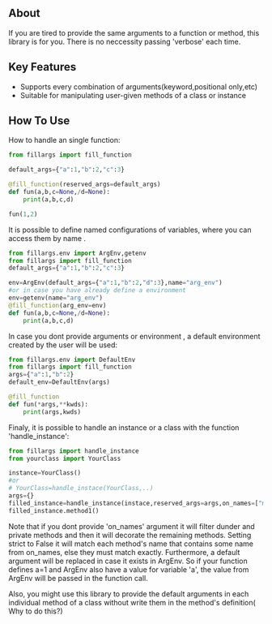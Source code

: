
## About

If you are tired to provide the same arguments to a function or method, this library is for you. There is no neccessity passing 'verbose' each time. 
## Key Features

* Supports every combination of arguments(keyword,positional only,etc)
* Suitable for manipulating user-given methods of a class or instance

## How To Use
How to handle an single function:

```python
from fillargs import fill_function

default_args={"a":1,"b":2,"c":3}

@fill_function(reserved_args=default_args)
def fun(a,b,c=None,/d=None):
    print(a,b,c,d)

fun(1,2)
```
It is possible to define named configurations of variables, where you can access them by name .
```python
from fillargs.env import ArgEnv,getenv
from fillargs import fill_function
default_args={"a":1,"b":2,"c":3}

env=ArgEnv(default_args={"a":1,"b":2,"d":3},name="arg_env")
#or in case you have already define a environment
env=getenv(name="arg_env")
@fill_function(arg_env=env)
def fun(a,b,c=None,/d=None):
    print(a,b,c,d)


```
In case you dont provide arguments or environment , a default environment created by the user will be used:
```python
from fillargs.env import DefaultEnv
from fillargs import fill_function
args={"a":1,"b":2}
default_env=DefaultEnv(args)

@fill_function
def fun(*args,**kwds):
    print(args,kwds)

```

Finaly, it is possible to handle an instance or a class with the function 'handle_instance':
```python
from fillargs import handle_instance
from yourclass import YourClass

instance=YourClass()
#or
# YourClass=handle_instace(YourClass,..)
args={}
filled_instance=handle_instance(instace,reserved_args=args,on_names=["method1","method2"],strict=True)
filled_instance.method1()


```
Note that if you dont provide 'on_names' argument it will filter dunder and private methods and then it will decorate the remaining methods. Setting strict to False it will match each method's name that contains some name from on_names, else they must match exactly. Furthermore, a default argument will be replaced in case it exists in ArgEnv. So if your function defines a=1 and ArgEnv also have a value for variable 'a', the value from ArgEnv will be passed in the function call.

Also, you might use this library to provide the default arguments in each individual method of a class without write them in the method's definition( Why to do this?)






